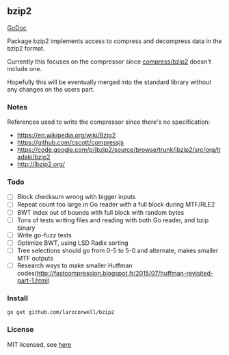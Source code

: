 bzip2
---

[GoDoc](http://godoc.org/github.com/larzconwell/bzip2)

Package bzip2 implements access to compress and decompress data in the bzip2 format.

Currently this focuses on the compressor since [compress/bzip2](http://golang.org/pkg/compress/bzip2) doesn't include one.

Hopefully this will be eventually merged into the standard library without any changes on the users part.

### Notes

References used to write the compressor since there's no specification:
- https://en.wikipedia.org/wiki/Bzip2
- https://github.com/cscott/compressjs
- https://code.google.com/p/jbzip2/source/browse/trunk/jbzip2/src/org/itadaki/bzip2
- http://lbzip2.org/

### Todo

- [ ] Block checksum wrong with bigger inputs
- [ ] Repeat count too large in Go reader with a full block during MTF/RLE2
- [ ] BWT index out of bounds with full block with random bytes
- [ ] Tons of tests writing files and reading with both Go reader, and bzip binary
- [ ] Write go-fuzz tests
- [ ] Optimize BWT, using LSD Radix sorting
- [ ] Tree selections should go from 0-5 to 5-0 and alternate, makes smaller MTF outputs
- [ ] Research ways to make smaller Huffman codes(http://fastcompression.blogspot.fr/2015/07/huffman-revisited-part-1.html)

### Install

```
go get github.com/larzconwell/bzip2
```

### License

MIT licensed, see [here](https://raw.github.com/larzconwell/bzip2/master/LICENSE)

